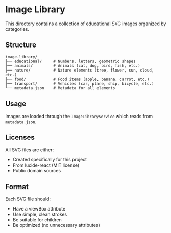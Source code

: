# Image Library

This directory contains a collection of educational SVG images organized by categories.

## Structure

```
image-library/
├── educational/     # Numbers, letters, geometric shapes
├── animals/         # Animals (cat, dog, bird, fish, etc.)
├── nature/          # Nature elements (tree, flower, sun, cloud, etc.)
├── food/            # Food items (apple, banana, carrot, etc.)
├── transport/       # Vehicles (car, plane, ship, bicycle, etc.)
└── metadata.json    # Metadata for all elements
```

## Usage

Images are loaded through the `ImageLibraryService` which reads from `metadata.json`.

## Licenses

All SVG files are either:
- Created specifically for this project
- From lucide-react (MIT license)
- Public domain sources

## Format

Each SVG file should:
- Have a viewBox attribute
- Use simple, clean strokes
- Be suitable for children
- Be optimized (no unnecessary attributes)

